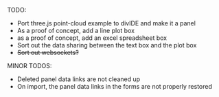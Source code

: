 TODO:
* Port three.js point-cloud example to divIDE and make it a panel
* As a proof of concept, add a line plot box
* as a proof of concept, add an excel spreadsheet box
* Sort out the data sharing between the text box and the plot box
* ~~Sort out websockets?~~

MINOR TODOS:
* Deleted panel data links are not cleaned up
* On import, the panel data links in the forms are not properly restored
